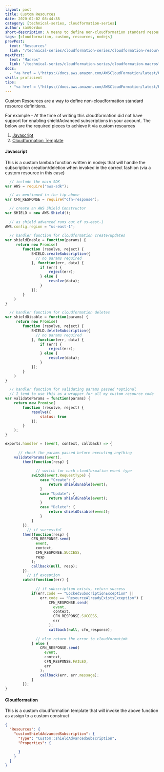 ```yaml
---
layout: post
title: Custom Resources
date: 2020-02-02 08:44:38
category: [technical-series, cloudformation-series]
author: samGordon
short-description: A means to define non-cloudformation standard resources
tags: [cloudformation, custom, resources, nodejs]
prevPost:
  text: "Resources"
  link: "/technical-series/cloudformation-series/cloudformation-resources"
nextPost:
  text: "Macros"
  link: "/technical-series/cloudformation-series/cloudformation-macros"
docs:
  - "<a href = \"https://docs.aws.amazon.com/AWSCloudFormation/latest/UserGuide/template-custom-resources.html\">AWS docs on custom resources</a>"
skill: proficient
tips:
  - "<a href = \"https://docs.aws.amazon.com/AWSCloudFormation/latest/UserGuide/cfn-lambda-function-code-cfnresponsemodule.html\">cfn-flip</a> Is a great tool for sending the responses back to cloudformation (as the examples will show)"
---
```


Custom Resources are a way to define non-cloudformation standard resource definitions.

For example - At the time of writing this cloudformation did not have support for enabling shieldAdvanced subscriptions in your account. The below are the required pieces to achieve it via custom resources

1. [Javascript](#javascript)
2. [Cloudformation Template](#cloudformation)

#### Javascript <a name="javascript"></a>

This is a custom lambda function written in nodejs that will handle the subscription creation/deletion when invoked in the correct fashion (via a custom resource in this case)

```javascript
  // include the main SDK
var AWS = require("aws-sdk");

  // as mentioned in the tip above
var CFN_RESPONSE = require("cfn-response");

  // create an AWS Shield Constructor
var SHIELD = new AWS.Shield();
  
  // as shield advanced runs out of us-east-1
AWS.config.region = "us-east-1";
  
  // handler function for cloudformation create/updates
var shieldEnable = function(params) {    
     return new Promise(
        function (resolve, reject) {
            SHIELD.createSubscription({
              // no params required
            }, function(err, data) {
                if (err) {
                    reject(err);
                } else {
                    resolve(data);
                }
            });
        }
    )
}

  // handler function for cloudformation deletes
var shieldDisable = function(params) {    
     return new Promise(
        function (resolve, reject) {
            SHIELD.deleteSubscription({
              // no params required
            }, function(err, data) {                
                if (err) {
                    reject(err);
                } else {
                    resolve(data);
                }
            });
        }
    )
}

  // handler function for validating params passed *optional
  // I tend to use this as a wrapper for all my custom resource code
var validateParams = function(params) {
    return new Promise(
        function (resolve, reject) {
            resolve({
                status: true
            });
        }
    );
}

exports.handler = (event, context, callback) => {    
      
      // check the params passed before executing anything
    validateParams(event).
        then(function(resp) {
  
              // switch for each cloudformation event type
            switch(event.RequestType) {
                case "Create": {
                    return shieldEnable(event);
                }
                case "Update": {
                    return shieldEnable(event);
                }
                case "Delete": {
                    return shieldDisable(event);
                }
            }
        }).
          // if successful
        then(function(resp) {            
            CFN_RESPONSE.send(
              event,
              context,
              CFN_RESPONSE.SUCCESS,
              resp
            );
            callback(null, resp);
        }).
          // if exception
        catch(function(err) {
              
              // if subscription exists, return success
            if(err.code == "LockedSubscriptionException" ||
                err.code == "ResourceAlreadyExistsException") {
                    CFN_RESPONSE.send(
                      event,
                      context,
                      CFN_RESPONSE.SUCCESS,
                      err
                    );
                    callback(null, cfn_response);
                
              // else return the error to cloudformatioh
            } else {
                CFN_RESPONSE.send(
                  event,
                  context,
                  CFN_RESPONSE.FAILED,
                  err
                );
                callback(err, err.message);
            }
        });
}
```

#### Cloudformation <a name="cloudformation"></a>

This is a custom cloudformation template that will invoke the above function as assign to a custom construct

```json
{
  "Resources": {
    "customShieldAdvancedSubscription": {
      "Type": "Custom::shieldAdvancedSubscription",
      "Properties": {

      }
    }
  }
}
```
```yml

```
